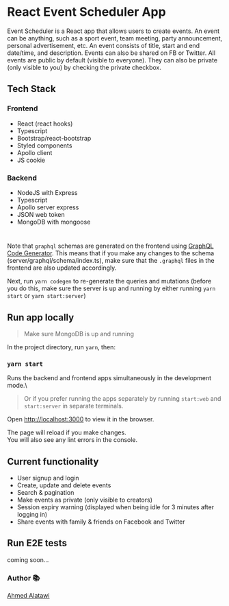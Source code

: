 # React Event Scheduler App





Event Scheduler is a React app that allows users to create events. An event can be anything, such as a sport event, team meeting, party announcement, personal advertisement, etc. An event consists of title, start and end date/time, and description. Events can also be shared on FB or Twitter.
All events are public by default (visible to everyone). They can also be private (only visible to you) by checking the private checkbox.




## Tech Stack

### Frontend

- React (react hooks)
- Typescript
- Bootstrap/react-bootstrap
- Styled components
- Apollo client
- JS cookie

### Backend

- NodeJS with Express
- Typescript
- Apollo server express
- JSON web token
- MongoDB with mongoose

#

Note that `graphql` schemas are generated on the frontend using [GraphQL Code Generator](https://www.graphql-code-generator.com/docs/getting-started). This means that if you make any changes to the schema (server/graphql/schema/index.ts), make sure that the `.graphql` files in the frontend are also updated accordingly.

Next, run `yarn codegen` to re-generate the queries and mutations (before you do this, make sure the server is up and running by either running `yarn start` or `yarn start:server`)

## Run app locally

> Make sure MongoDB is up and running

In the project directory, run `yarn`, then:

### `yarn start`

Runs the backend and frontend apps simultaneously in the development mode.\

> Or if you prefer running the apps separately by running `start:web` and `start:server` in separate terminals.

Open [http://localhost:3000](http://localhost:3000) to view it in the browser.

The page will reload if you make changes.\
You will also see any lint errors in the console.

## Current functionality

- User signup and login
- Create, update and delete events
- Search & pagination
- Make events as private (only visible to creators)
- Session expiry warning (displayed when being idle for 3 minutes after logging in)
- Share events with family & friends on Facebook and Twitter



## Run E2E tests

coming soon...

### Author :books:

[Ahmed Alatawi](https://github.com/AhmedAlatawi)

